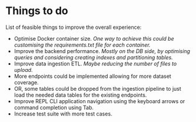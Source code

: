 # Things to do
List of feasible things to improve the overall experience:

- Optimise Docker container size. *One way to achieve this could be customising the requirements.txt file for each container.*
- Improve the backend performance. *Mostly on the DB side, by optimising queries and considering creating indexes and partitioning tables.*
- Improve data ingestion ETL. *Maybe reducing the number of files to upload.*
- More endpoints could be implemented allowing for more dataset coverage.
- OR, some tables could be dropped from the ingestion pipeline to just load the needed data tables for the existing endpoints.
- Improve REPL CLI application navigation using the keyboard arrows or command completion using Tab.
- Increase test suite with more test cases.